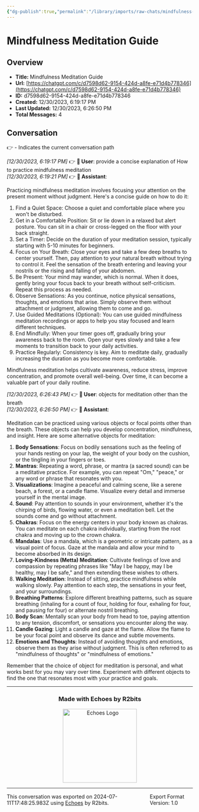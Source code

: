 ```yaml
---
{"dg-publish":true,"permalink":"/library/imports/raw-chats/mindfulness-meditation-guide/"}
---
```


# Mindfulness Meditation Guide

## Overview
- **Title:** Mindfulness Meditation Guide
- **Url:** [https://chatgpt.com/c/d7598d62-9154-424d-a8fe-e71d4b778346](https://chatgpt.com/c/d7598d62-9154-424d-a8fe-e71d4b778346)
- **ID:** d7598d62-9154-424d-a8fe-e71d4b778346
- **Created:** 12/30/2023, 6:19:17 PM
- **Last Updated:** 12/30/2023, 6:26:50 PM
- **Total Messages:** 4

## Conversation
👉 - Indicates the current conversation path

<i>[12/30/2023, 6:19:17 PM]</i> 👉 <b>👤 User</b>: provide a concise explanation of How to practice mindfulness meditation<br>
<i>[12/30/2023, 6:19:21 PM]</i> 👉 <b>🤖 Assistant</b>: 

Practicing mindfulness meditation involves focusing your attention on the present moment without judgment. Here's a concise guide on how to do it:

1. Find a Quiet Space: Choose a quiet and comfortable place where you won't be disturbed.
2. Get in a Comfortable Position: Sit or lie down in a relaxed but alert posture. You can sit in a chair or cross-legged on the floor with your back straight.
3. Set a Timer: Decide on the duration of your meditation session, typically starting with 5-10 minutes for beginners.
4. Focus on Your Breath: Close your eyes and take a few deep breaths to center yourself. Then, pay attention to your natural breath without trying to control it. Feel the sensation of the breath entering and leaving your nostrils or the rising and falling of your abdomen.
5. Be Present: Your mind may wander, which is normal. When it does, gently bring your focus back to your breath without self-criticism. Repeat this process as needed.
6. Observe Sensations: As you continue, notice physical sensations, thoughts, and emotions that arise. Simply observe them without attachment or judgment, allowing them to come and go.
7. Use Guided Meditations (Optional): You can use guided mindfulness meditation recordings or apps to help you stay focused and learn different techniques.
8. End Mindfully: When your timer goes off, gradually bring your awareness back to the room. Open your eyes slowly and take a few moments to transition back to your daily activities.
9. Practice Regularly: Consistency is key. Aim to meditate daily, gradually increasing the duration as you become more comfortable.

Mindfulness meditation helps cultivate awareness, reduce stress, improve concentration, and promote overall well-being. Over time, it can become a valuable part of your daily routine.<br>

<i>[12/30/2023, 6:26:43 PM]</i> 👉 <b>👤 User</b>: objects for meditation other than the breath<br>
<i>[12/30/2023, 6:26:50 PM]</i> 👉 <b>🤖 Assistant</b>: 

Meditation can be practiced using various objects or focal points other than the breath. These objects can help you develop concentration, mindfulness, and insight. Here are some alternative objects for meditation:

1. **Body Sensations**: Focus on bodily sensations such as the feeling of your hands resting on your lap, the weight of your body on the cushion, or the tingling in your fingers or toes.
2. **Mantras**: Repeating a word, phrase, or mantra (a sacred sound) can be a meditative practice. For example, you can repeat "Om," "peace," or any word or phrase that resonates with you.
3. **Visualizations**: Imagine a peaceful and calming scene, like a serene beach, a forest, or a candle flame. Visualize every detail and immerse yourself in the mental image.
4. **Sound**: Pay attention to sounds in your environment, whether it's the chirping of birds, flowing water, or even a meditation bell. Let the sounds come and go without attachment.
5. **Chakras**: Focus on the energy centers in your body known as chakras. You can meditate on each chakra individually, starting from the root chakra and moving up to the crown chakra.
6. **Mandalas**: Use a mandala, which is a geometric or intricate pattern, as a visual point of focus. Gaze at the mandala and allow your mind to become absorbed in its design.
7. **Loving-Kindness (Metta) Meditation**: Cultivate feelings of love and compassion by repeating phrases like "May I be happy, may I be healthy, may I be safe," and then extending these wishes to others.
8. **Walking Meditation**: Instead of sitting, practice mindfulness while walking slowly. Pay attention to each step, the sensations in your feet, and your surroundings.
9. **Breathing Patterns**: Explore different breathing patterns, such as square breathing (inhaling for a count of four, holding for four, exhaling for four, and pausing for four) or alternate nostril breathing.
10. **Body Scan**: Mentally scan your body from head to toe, paying attention to any tension, discomfort, or sensations you encounter along the way.
11. **Candle Gazing**: Light a candle and gaze at the flame. Allow the flame to be your focal point and observe its dance and subtle movements.
12. **Emotions and Thoughts**: Instead of avoiding thoughts and emotions, observe them as they arise without judgment. This is often referred to as "mindfulness of thoughts" or "mindfulness of emotions."

Remember that the choice of object for meditation is personal, and what works best for you may vary over time. Experiment with different objects to find the one that resonates most with your practice and goals.<br>

---

<div align="center">

### Made with Echoes by R2bits

<a href="https://echoes.r2bits.com">
  <img src="https://images.squarespace-cdn.com/content/v1/6493af4741c13939d335f0b8/18b27467-2da2-43b7-8d44-234bccf4f462/MINI_ECHOES_LOGO_NORMAL_WHITE_TEXT_SMALL-05-14+%281%29.png?format=300w" alt="Echoes Logo" width="200"/>
</a>

</div>

---

<div style="display: flex; justify-content: space-between;">
  <span>This conversation was exported on 2024-07-11T17:48:25.983Z using <a href="https://echoes.r2bits.com">Echoes</a> by R2bits.</span>
  <span>Export Format Version: 1.0</span>
</div>

